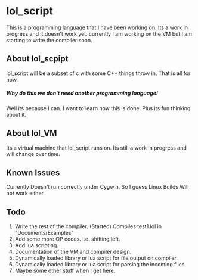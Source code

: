 # lol_script

This is a programming language that I have been working on. Its a work in progress
and it doesn't work yet. currently I am working on the VM but I am starting to write
the compiler soon.

## About lol_scpipt
lol_script will be a subset of c with some C++ things throw in. That is all for now.

##### Why do this we don't need another programming language!
Well its because I can. I want to learn how this is done. Plus its fun thinking about it.

## About lol_VM
Its a virtual machine that lol_script runs on. Its still a work in progress and will
change over time.

## Known Issues
Currently Doesn't run correctly under Cygwin. So I guess Linux Builds Will not work either.

## Todo

1. Write the rest of the compiler. (Started) Compiles test1.lol in "Documents/Examples"
2. Add some more OP codes. i.e. shifting left.
3. Add lua scripting.
4. Documentation of the VM and compiler design.
5. Dynamically loaded library or lua script for file output on compiler.
6. Dynamically loaded library or lua script for parsing the incoming files.
7. Maybe some other stuff when I get here.
